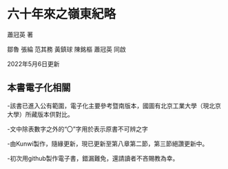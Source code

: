 # 六十年來之嶺東紀略
蕭冠英  著

鄒魯 張綸 范其務 黃鎮球 陳銘樞 蕭冠英 同啟

2022年5月6日更新
## 本書電子化相關
-該書已進入公有範圍，電子化主要參考暨南版本，國圖有北京工業大學（現北京大學）所藏版本供對比。

-文中除表數字之外的“〇”字用於表示原書不可辨之字

-由Kunwi製作，隨緣更新，現已更新至第八章第二節，第三節絕讚更新中。

-初次用github製作電子書，錯漏難免，還請讀者不吝賜教為幸。